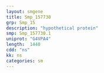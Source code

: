 ```yaml
---
layout: smgene
title: Smp_157730
grp: Smp_15
description: "hypothetical protein"
smp: Smp_157730.1
uniprot: "G4VPA4"
length:  1440
cdd: "ns"
kk: ns
categories: sm
---
```

